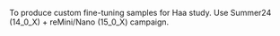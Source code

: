 To produce custom fine-tuning samples for Haa study. Use Summer24 (14_0_X) + reMini/Nano (15_0_X) campaign.